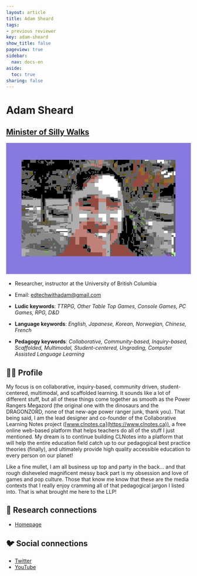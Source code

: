 ```yaml
---
layout: article
title: Adam Sheard
tags:
- previous reviewer
key: adam-sheard
show_title: false
pageview: true
sidebar:
  nav: docs-en
aside:
  toc: true
sharing: false
---
```


# Adam Sheard

## [Minister of Silly Walks](https://www.youtube.com/watch?v=eCLp7zodUiI&feature=youtu.be)

<div class="card">
  <div class="card__image">
    <img class="image" src="/assets/images/llp-adam.png"/>
    <div class="overlay overlay--bottom">
    </div>
  </div>
</div>

- Researcher, instructor at the University of British Columbia
- Email: [edtechwithadam@gmail.com](mailto:edtechwithadam@gmail.com)

- **Ludic keywords**: *TTRPG, Other Table Top Games, Console Games, PC Games, RPG, D&D*
- **Language keywords**: *English, Japanese, Korean, Norwegian, Chinese, French*
- **Pedagogy keywords**: *Collaborative, Community-based, Inquiry-based, Scaffolded, Multimodal, Student-centered, Ungrading, Computer Assisted Language Learning*

<!--more-->

## 👨‍🏫 Profile

My focus is on collaborative, inquiry-based, community driven, student-centered, multimodal, and scaffolded learning. It sounds like a lot of different stuff, but all of these things come together as smooth as the Power Rangers Megazord (the original one with the dinosaurs and the DRAGONZORD, none of that new-age power ranger junk, thank you). That being said, I am the lead designer and co-founder of the Collaborative Learning Notes project ([www.clnotes.ca](https://www.clnotes.ca)), a free online web-based platform that helps teachers do all of the stuff I just mentioned. My dream is to continue building CLNotes into a platform that will help the entire education field catch up to our pedagogical best practice theories (finally), and ultimately provide high quality accessible education to every person on our planet!

Like a fine mullet, I am all business up top and party in the back...  and that rough disheveled magnificent messy back part is my obsession and love of games and pop culture. Those that know me know that these are the media contexts that I really enjoy cramming all of that pedagogical jargon I listed into. That is what brought me here to the LLP!

## 🧪 Research connections

- [Homepage](www.clnotes.com)

## 🐦 Social connections

- [Twitter](https://www.twitter.com/edtechwithadam)
- [YouTube](https://www.youtube.com/channel/UCyLzXEMGgbuzNX9lrPQumDQ)
